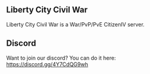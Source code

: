 ## Liberty City Civil War

Liberty City Civil War is a War/PvP/PvE CitizenIV server.

## Discord

Want to join our discord? You can do it here: https://discord.gg/4Y7CdQG9wh

